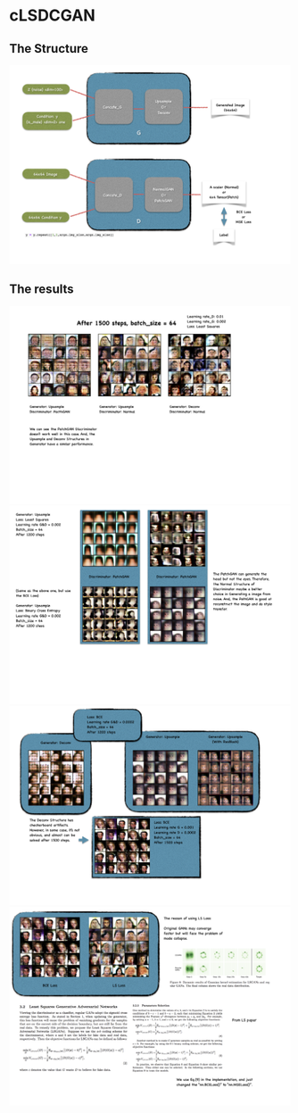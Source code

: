 # cLSDCGAN

## The Structure
![](https://github.com/ChihchengHsieh/cLSDCGAN/blob/master/Img/Structure.png?raw=true)

## The results
![](https://github.com/ChihchengHsieh/cLSDCGAN/blob/master/Img/1500.png?raw=true)
![](https://github.com/ChihchengHsieh/cLSDCGAN/blob/master/Img/1200.png?raw=true)
![](https://github.com/ChihchengHsieh/cLSDCGAN/blob/master/Img/DeconvAndUpsample.png?raw=true)
![](https://github.com/ChihchengHsieh/cLSDCGAN/blob/master/Img/LS.png?raw=true)

